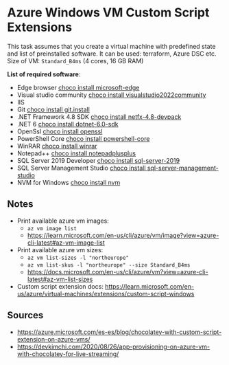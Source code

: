 # Azure Windows VM Custom Script Extensions

This task assumes that you create a virtual machine with predefined state and list of preinstalled software. It can be
used: terraform, Azure DSC etc. Size of VM: `Standard_B4ms` (4 cores, 16 GB RAM)

**List of required software**:

- Edge browser [choco install microsoft-edge](https://community.chocolatey.org/packages/microsoft-edge)
- Visual studio
  community [choco install visualstudio2022community](https://community.chocolatey.org/packages/visualstudio2022community)
- IIS
- Git [choco install git.install](https://community.chocolatey.org/packages/git.install)
- .NET Framework 4.8 SDK [choco install netfx-4.8-devpack](https://community.chocolatey.org/packages/netfx-4.8-devpack)
- .NET 6 [choco install dotnet-6.0-sdk](https://community.chocolatey.org/packages/dotnet-6.0-sdk)
- OpenSsl [choco install openssl](https://community.chocolatey.org/packages/openssl)
- PowerShell Core [choco install powershell-core](https://community.chocolatey.org/packages/powershell-core)
- WinRAR [choco install winrar](https://community.chocolatey.org/packages/winrar)
- Notepad++ [choco install notepadplusplus](https://community.chocolatey.org/packages/notepadplusplus)
- SQL Server 2019 Developer [choco install sql-server-2019](https://community.chocolatey.org/packages/sql-server-2019)
- SQL Server Management
  Studio [choco install sql-server-management-studio](https://community.chocolatey.org/packages/sql-server-management-studio)
- NVM for Windows [choco install nvm](https://community.chocolatey.org/packages/nvm)

## Notes

- Print available azure vm images:
    - `az vm image list`
    - https://learn.microsoft.com/en-us/cli/azure/vm/image?view=azure-cli-latest#az-vm-image-list
- Print available azure vm sizes:
    - `az vm list-sizes -l "northeurope"`
    - `az vm list-skus -l "northeurope" --size Standard_B4ms`
    - https://docs.microsoft.com/en-us/cli/azure/vm?view=azure-cli-latest#az-vm-list-sizes
- Custom script extension
  docs: https://learn.microsoft.com/en-us/azure/virtual-machines/extensions/custom-script-windows

## Sources

- https://azure.microsoft.com/es-es/blog/chocolatey-with-custom-script-extension-on-azure-vms/
- https://devkimchi.com/2020/08/26/app-provisioning-on-azure-vm-with-chocolatey-for-live-streaming/